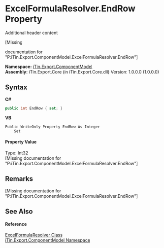 # ExcelFormulaResolver.EndRow Property 
Additional header content 

\[Missing <summary> documentation for "P:iTin.Export.ComponentModel.ExcelFormulaResolver.EndRow"\]

**Namespace:**&nbsp;<a href="55171ca4-890c-0ab2-e812-efe82bc0b686">iTin.Export.ComponentModel</a><br />**Assembly:**&nbsp;iTin.Export.Core (in iTin.Export.Core.dll) Version: 1.0.0.0 (1.0.0.0)

## Syntax

**C#**<br />
``` C#
public int EndRow { set; }
```

**VB**<br />
``` VB
Public WriteOnly Property EndRow As Integer
	Set
```


#### Property Value
Type: Int32<br />\[Missing <value> documentation for "P:iTin.Export.ComponentModel.ExcelFormulaResolver.EndRow"\]

## Remarks
\[Missing <remarks> documentation for "P:iTin.Export.ComponentModel.ExcelFormulaResolver.EndRow"\]

## See Also


#### Reference
<a href="5c1e566c-76f3-e359-e7cf-154334b55a72">ExcelFormulaResolver Class</a><br /><a href="55171ca4-890c-0ab2-e812-efe82bc0b686">iTin.Export.ComponentModel Namespace</a><br />